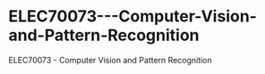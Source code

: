 # ELEC70073---Computer-Vision-and-Pattern-Recognition
ELEC70073 - Computer Vision and Pattern Recognition
